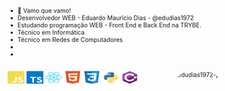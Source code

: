 - 👋 Vamo que vamo! 
- Desenvolvedor WEB -  Eduardo Maurício Dias - @edudias1972
- Estudando programação WEB - Front End e Back End na TRYBE.
- Técnico em Informática 
- Técnico em Redes de Computadores
-  
- 
<!---
edudias1972/edudias1972 is a ✨ special ✨ repository because its `README.md` (this file) appears on your GitHub profile.
You can click the Preview link to take a look at your changes.
--->
<div style="display: inline_block"><br>
  <img align="center" alt="edudias1972" height="30" width="40" src="https://raw.githubusercontent.com/devicons/devicon/master/icons/javascript/javascript-plain.svg">
  <img align="center" alt="edudias1972" height="30" width="40" src="https://raw.githubusercontent.com/devicons/devicon/master/icons/typescript/typescript-plain.svg">
  <img align="center" alt="edudias1972-React" height="30" width="40" src="https://raw.githubusercontent.com/devicons/devicon/master/icons/react/react-original.svg">
  <img align="center" alt="edudias1972HTML" height="30" width="40" src="https://raw.githubusercontent.com/devicons/devicon/master/icons/html5/html5-original.svg">
  <img align="center" alt="edudias1972-CSS" height="30" width="40" src="https://raw.githubusercontent.com/devicons/devicon/master/icons/css3/css3-original.svg">
  <img align="center" alt="edudias1972-Python" height="30" width="40" src="https://raw.githubusercontent.com/devicons/devicon/master/icons/python/python-original.svg">
  <img align="center" alt="edudias1972-Csharp" height="30" width="40" src="https://raw.githubusercontent.com/devicons/devicon/master/icons/csharp/csharp-original.svg">
  <img align="right" alt="edudias1972-pic" height="150" style="border-radius:50px;" src="[https://lh6.googleusercontent.com/sPUy0QQOEzh9jtej6MPBtZyWjgscxVFeBdpap1Y4m5hoyej1dszc_sisjhhcjE8LznqM645AYw-NNaC60CWRHTU]">
</div>
